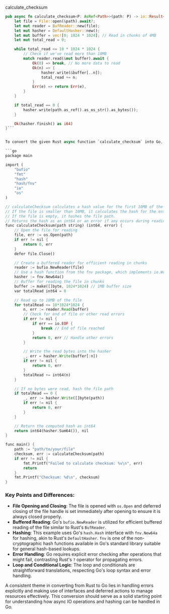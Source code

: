 calculate_checksum

```rust
pub async fn calculate_checksum<P: AsRef<Path>>(path: P) -> io::Result<i64> {
    let file = File::open(&path).await?;
    let mut reader = BufReader::new(file);
    let mut hasher = DefaultHasher::new();
    let mut buffer = vec![0; 1024 * 1024]; // Read in chunks of 4MB
    let mut total_read = 0;

    while total_read <= 10 * 1024 * 1024 {
        // Check if we've read more than 10MB
        match reader.read(&mut buffer).await {
            Ok(0) => break, // No more data to read
            Ok(n) => {
                hasher.write(&buffer[..n]);
                total_read += n;
            }
            Err(e) => return Err(e),
        }
    }

    if total_read == 0 {
        hasher.write(path.as_ref().as_os_str().as_bytes());
    }

    Ok(hasher.finish() as i64)
}```


To convert the given Rust async function `calculate_checksum` into Go, taking into consideration the idiomatic patterns of Go and its standard library practices, here's the translated version. The Go code assumes the use of standard library packages such as `os`, `bufio`, `hash`, etc., for file operations, buffered reading, and hashing, respectively. Please note that Go's `hash.Hash` interface is used in a slightly different manner compared to Rust's `DefaultHasher`, and the error handling in Go is more explicit without the `?` operator used in Rust.

```go
package main

import (
	"bufio"
	"fmt"
	"hash"
	"hash/fnv"
	"io"
	"os"
)

// calculateChecksum calculates a hash value for the first 10MB of the file specified by the path.
// If the file is smaller than 10MB, it calculates the hash for the entire file.
// If the file is empty, it hashes the file path.
// Returns the hash as an int64 or an error if any occurs during reading the file.
func calculateChecksum(path string) (int64, error) {
	// Open the file for reading
	file, err := os.Open(path)
	if err != nil {
		return 0, err
	}
	defer file.Close()

	// Create a buffered reader for efficient reading in chunks
	reader := bufio.NewReader(file)
	// Use a hash function from the fnv package, which implements io.Writer interface
	hasher := fnv.New64a()
	// Buffer for reading the file in chunks
	buffer := make([]byte, 1024*1024) // 1MB buffer size
	var totalRead int64 = 0

	// Read up to 10MB of the file
	for totalRead <= 10*1024*1024 {
		n, err := reader.Read(buffer)
		// Check for end of file or other read errors
		if err != nil {
			if err == io.EOF {
				break // End of file reached
			}
			return 0, err // Handle other errors
		}

		// Write the read bytes into the hasher
		_, err = hasher.Write(buffer[:n])
		if err != nil {
			return 0, err
		}
		totalRead += int64(n)
	}

	// If no bytes were read, hash the file path
	if totalRead == 0 {
		_, err := hasher.Write([]byte(path))
		if err != nil {
			return 0, err
		}
	}

	// Return the computed hash as int64
	return int64(hasher.Sum64()), nil
}

func main() {
	path := "path/to/your/file"
	checksum, err := calculateChecksum(path)
	if err != nil {
		fmt.Printf("Failed to calculate checksum: %v\n", err)
		return
	}
	fmt.Printf("Checksum: %d\n", checksum)
}

```

### Key Points and Differences:
- **File Opening and Closing**: The file is opened with `os.Open` and deferred closing of the file handle is set immediately after opening to ensure it is always closed properly.
- **Buffered Reading**: Go's `bufio.NewReader` is utilized for efficient buffered reading of the file similar to Rust's `BufReader`. 
- **Hashing**: This example uses Go's `hash.Hash` interface with `fnv.New64a` for hashing, akin to Rust's `DefaultHasher`. `fnv` is one of the non-cryptographic hash functions available in Go's standard library suitable for general hash-based lookups.
- **Error Handling**: Go requires explicit error checking after operations that might fail, contrasting Rust's `?` operator for propagating errors.
- **Loop and Conditional Logic**: The loop and conditionals are straightforward translations, respecting Go's loop syntax and error handling.

A consistent theme in converting from Rust to Go lies in handling errors explicitly and making use of interfaces and deferred actions to manage resources effectively. This conversion should serve as a solid starting point for understanding how async IO operations and hashing can be handled in Go.